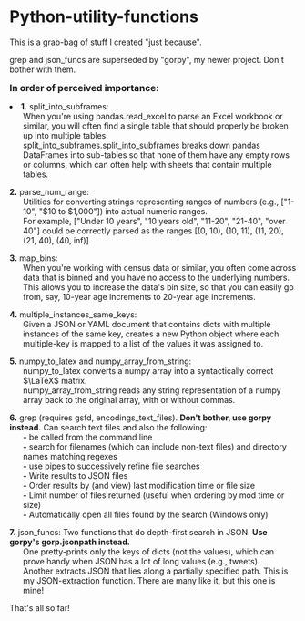 # Python-utility-functions
This is a grab-bag of stuff I created "just because".

grep and json_funcs are superseded by "gorpy", my newer project. Don't bother with them.

<b style = 'font-size:115%'>In order of perceived importance:</b>
<li>
  <b>1.</b> split_into_subframes:<ul>
    When you're using pandas.read_excel to parse an Excel workbook or similar, you will often find a single table that should properly be broken up into multiple tables.<br>
    split_into_subframes.split_into_subframes breaks down pandas DataFrames into sub-tables so that none of them have any empty rows or columns, which can often help with sheets that contain multiple tables.
  </ul>
  <b>2.</b> parse_num_range:<ul>
    Utilities for converting strings representing ranges of numbers (e.g., ["1-10", "$10 to $1,000"]) into actual numeric ranges.<br>
    For example, ["Under 10 years", "10 years old", "11-20", "21-40", "over 40"] could be correctly parsed as the ranges [(0, 10), (10, 11), (11, 20), (21, 40), (40, inf)]
  </ul>
  <b>3.</b> map_bins:<ul>
    When you're working with census data or similar, you often come across data that is binned and you have no access to the underlying numbers.<br>
    This allows you to increase the data's bin size, so that you can easily go from, say, 10-year age increments to 20-year age increments.
  </ul>
  <b>4.</b> multiple_instances_same_keys:<ul>
    Given a JSON or YAML document that contains dicts with multiple instances of the same key, creates a new Python object where each multiple-key is mapped to a list of the values it was assigned to.
  </ul>
  <b>5.</b> numpy_to_latex and numpy_array_from_string:<ul>
    numpy_to_latex converts a numpy array into a syntactically correct $\LaTeX$ matrix.<br>
    numpy_array_from_string reads any string representation of a numpy array back to the original array, with or without commas.
  </ul>
  <b>6.</b> grep (requires gsfd, encodings_text_files). <b>Don't bother, use gorpy instead.</b> Can search text files and also the following: <ul>
    <b>-</b> be called from the command line<br>
    <b>-</b> search for filenames (which can include non-text files) and directory names matching regexes<br>
    <b>-</b> use pipes to successively refine file searches<br>
    <b>-</b> Write results to JSON files<br>
    <b>-</b> Order results by (and view) last modification time or file size<br>
    <b>-</b> Limit number of files returned (useful when ordering by mod time or size)<br>
    <b>-</b> Automatically open all files found by the search (Windows only)
  </ul>
  <b>7.</b> json_funcs: Two functions that do depth-first search in JSON. <b>Use gorpy's gorp.jsonpath instead.</b><ul>
    One pretty-prints only the keys of dicts (not the values), which can prove handy when JSON has a lot of long values (e.g., tweets).<br>
    Another extracts JSON that lies along a partially specified path. This is my JSON-extraction function. There are many like it, but this one is mine!
  </ul>
 </li>
That's all so far!
